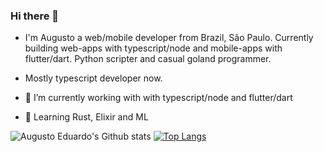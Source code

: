 ### Hi there 👋

- I'm Augusto a web/mobile developer from Brazil, São Paulo. Currently building web-apps with typescript/node and mobile-apps with flutter/dart. Python scripter and casual goland programmer.

- Mostly typescript developer now.

- 🔭 I’m currently working with with typescript/node and flutter/dart
- 🌱 Learning Rust, Elixir and ML


![Augusto Eduardo's Github stats](https://github-readme-stats-git-master-augustoedt123.vercel.app/api?username=augustoedt&theme=monokai&show_icons=true&count_private=true&hide=prs,issues,contribs)
[![Top Langs](https://github-readme-stats-git-master-augustoedt123.vercel.app/api/top-langs/?username=augustoedt&theme=github_dark&hide_border=true&layout=compact)](https://github.com/pachacamac)

<!--
**augustoedt123/augustoedt123** is a ✨ _special_ ✨ repository because its `README.md` (this file) appears on your GitHub profile.

Here are some ideas to get you started:

- 🔭 I’m currently working on ...
- 🌱 I’m currently learning ...
- 👯 I’m looking to collaborate on ...
- 🤔 I’m looking for help with ...
- 💬 Ask me about ...
- 📫 How to reach me: ...
- 😄 Pronouns: ...
- ⚡ Fun fact: ...
-->
